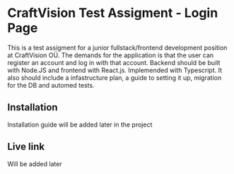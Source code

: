 # CraftVision Test Assigment - Login Page

This is a test assigment for a junior fullstack/frontend development position at CraftVision OÜ. The demands for the application is that the user can register an account and log in with that account.
Backend should be built with Node.JS and frontend with React.js. Implemended with Typescript. It also should include a infastructure plan, a guide to setting it up, migration for the DB and automed tests.

## Installation 
Installation guide will be added later in the project

## Live link
 
Will be added later
